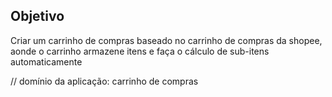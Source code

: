 ## Objetivo

Criar um carrinho de compras baseado no carrinho de compras da shopee, aonde o carrinho armazene itens e faça o cálculo de sub-itens automaticamente

// domínio da aplicação: carrinho de compras
